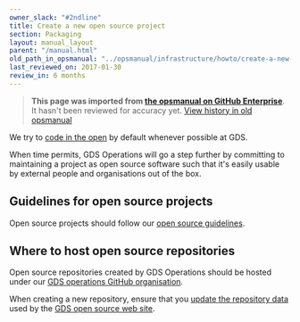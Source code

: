 ```yaml
---
owner_slack: "#2ndline"
title: Create a new open source project
section: Packaging
layout: manual_layout
parent: "/manual.html"
old_path_in_opsmanual: "../opsmanual/infrastructure/howto/create-a-new-open-source-project.md"
last_reviewed_on: 2017-01-30
review_in: 6 months
---
```


> **This page was imported from [the opsmanual on GitHub Enterprise](https://github.digital.cabinet-office.gov.uk/gds/opsmanual)**.
It hasn't been reviewed for accuracy yet.
[View history in old opsmanual](https://github.digital.cabinet-office.gov.uk/gds/opsmanual/tree/master/infrastructure/howto/create-a-new-open-source-project.md)


We try to [code in the
open](https://gds.blog.gov.uk/2012/10/12/coding-in-the-open/) by default
whenever possible at GDS.

When time permits, GDS Operations will go a step further by committing
to maintaining a project as open source software such that it's easily
usable by external people and organisations out of the box.

## Guidelines for open source projects

Open source projects should follow our [open source
guidelines](https://gds-operations.github.io/guidelines/).

## Where to host open source repositories

Open source repositories created by GDS Operations should be hosted
under our [GDS operations GitHub
organisation](https://github.com/gds-operations).

When creating a new repository, ensure that you [update the repository
data](https://github.com/gds-operations/gds-operations.github.io/blob/master/_README.md)
used by the [GDS open source web
site](https://gds-operations.github.io/).
